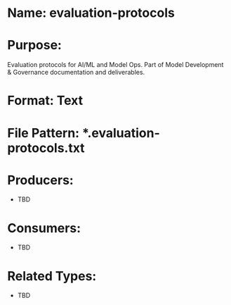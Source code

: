 # Name: evaluation-protocols

# Purpose:
Evaluation protocols for AI/ML and Model Ops. Part of Model Development & Governance documentation and deliverables.

# Format: Text

# File Pattern: *.evaluation-protocols.txt

# Producers:
- TBD

# Consumers:
- TBD

# Related Types:
- TBD

